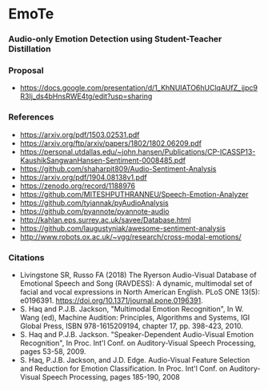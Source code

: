 # EmoTe
### Audio-only Emotion Detection using Student-Teacher Distillation

### Proposal
 - https://docs.google.com/presentation/d/1_KhNUIATO6hUClqAUfZ_jjpc9R3Ij_ds4bHnsRWE4tg/edit?usp=sharing

### References
 - https://arxiv.org/pdf/1503.02531.pdf
 - https://arxiv.org/ftp/arxiv/papers/1802/1802.06209.pdf
 - https://personal.utdallas.edu/~john.hansen/Publications/CP-ICASSP13-KaushikSangwanHansen-Sentiment-0008485.pdf
 - https://github.com/shaharpit809/Audio-Sentiment-Analysis
 - https://arxiv.org/pdf/1904.08138v1.pdf
 - https://zenodo.org/record/1188976
 - https://github.com/MITESHPUTHRANNEU/Speech-Emotion-Analyzer
 - https://github.com/tyiannak/pyAudioAnalysis
 - https://github.com/pyannote/pyannote-audio
 - http://kahlan.eps.surrey.ac.uk/savee/Database.html
 - https://github.com/laugustyniak/awesome-sentiment-analysis
 - http://www.robots.ox.ac.uk/~vgg/research/cross-modal-emotions/

### Citations
 - Livingstone SR, Russo FA (2018) The Ryerson Audio-Visual Database of Emotional Speech and Song (RAVDESS): A dynamic, multimodal set of facial and vocal expressions in North American English. PLoS ONE 13(5): e0196391. https://doi.org/10.1371/journal.pone.0196391.
 - S. Haq and P.J.B. Jackson, "Multimodal Emotion Recognition", In W. Wang (ed), Machine Audition: Principles, Algorithms and Systems, IGI Global Press, ISBN 978-1615209194, chapter 17, pp. 398-423, 2010.
 - S. Haq and P.J.B. Jackson. "Speaker-Dependent Audio-Visual Emotion Recognition", In Proc. Int'l Conf. on Auditory-Visual Speech Processing, pages 53-58, 2009.
 - S. Haq, P.J.B. Jackson, and J.D. Edge. Audio-Visual Feature Selection and Reduction for Emotion Classification. In Proc. Int'l Conf. on Auditory-Visual Speech Processing, pages 185-190, 2008
